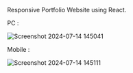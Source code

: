 Responsive Portfolio Website using React.

PC : 

![Screenshot 2024-07-14 145041](https://github.com/user-attachments/assets/559225fc-9af8-4711-8f47-2d6a9f934781)

Mobile : 

![Screenshot 2024-07-14 145111](https://github.com/user-attachments/assets/465d02fb-30fb-4028-b174-5a644ead1f43)
